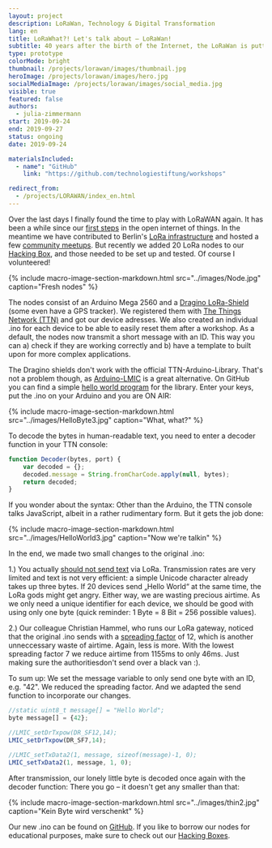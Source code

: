 ```yaml
---
layout: project
description: LoRaWan, Technology & Digital Transformation
lang: en
title: LoRaWhat?! Let's talk about – LoRaWan!
subtitle: 40 years after the birth of the Internet, the LoRaWan is putting the tech scene in a state of excitement.
type: prototype
colorMode: bright
thumbnail: /projects/lorawan/images/thumbnail.jpg
heroImage: /projects/lorawan/images/hero.jpg
socialMediaImage: /projects/lorawan/images/social_media.jpg
visible: true
featured: false
authors:
  - julia-zimmermann
start: 2019-09-24
end: 2019-09-27
status: ongoing
date: 2019-09-24

materialsIncluded:
  - name": "GitHub"
    link: "https://github.com/technologiestiftung/workshops"

redirect_from:
  - /projects/LORAWAN/index_en.html
---
```


Over the last days I finally found the time to play with LoRaWAN again. It has been a while since our [first steps](https://github.com/technologiestiftung/LoRaWAN) in the open internet of things. In the meantime we have contributed to Berlin's [LoRa infrastructure](https://www.technologiestiftung-berlin.de/de/blog/gewinnspiel-lorawan-gateways-gewinnerinnen-stehen-fest/) and hosted a few [community meetups](https://www.technologiestiftung-berlin.de/de/blog/anwendungen-netze-und-bildung/). But recently we added 20 LoRa nodes to our [Hacking Box](https://www.technologiestiftung-berlin.de/hackingbox/), and those needed to be set up and tested. Of course I volunteered!

{% include macro-image-section-markdown.html src="../images/Node.jpg" caption="Fresh nodes" %}

The nodes consist of an Arduino Mega 2560 and a [Dragino LoRa-Shield](http://wiki.dragino.com/index.php?title=Lora_Shield) (some even have a GPS tracker). We registered them with [The Things Network (TTN)](https://thethingsnetwork.org) and got our device adresses. We also created an individual .ino for each device to be able to easily reset them after a workshop. As a default, the nodes now transmit a short message with an ID. This way you can a) check if they are working correctly and b) have a template to built upon for more complex applications.

The Dragino shields don't work with the official TTN-Arduino-Library. That's not a problem though, as [Arduino-LMIC](https://github.com/matthijskooijman/arduino-lmic) is a great alternative. On GitHub you can find a simple [hello world program](https://github.com/SensorsIot/LoRa/blob/master/Nodes/Dragino/HelloWorld/HelloWorld.ino) for the library. Enter your keys, put the .ino on your Arduino and you are ON AIR:

{% include macro-image-section-markdown.html src="../images/HelloByte3.jpg" caption="What, what?" %}

To decode the bytes in human-readable text, you need to enter a decoder function in your TTN console:

```js
function Decoder(bytes, port) {
    var decoded = {};
    decoded.message = String.fromCharCode.apply(null, bytes);
    return decoded;
}
```

If you wonder about the syntax: Other than the Arduino, the TTN console talks JavaScript, albeit in a rather rudimentary form. But it gets the job done:

{% include macro-image-section-markdown.html src="../images/HelloWorld3.jpg" caption="Now we're talkin" %}

In the end, we made two small changes to the original .ino:

1.) You actually [should not send text](https://www.thethingsnetwork.org/docs/devices/bytes.html#how-to-send-text) via LoRa. Transmission rates are very limited and text is not very efficient: a simple Unicode character already takes up three bytes. If 20 devices send „Hello World“ at the same time, the LoRa gods might get angry. Either way, we are wasting precious airtime. As we only need a unique identifier for each device, we should be good with using only one byte (quick reminder: 1 Byte = 8 Bit = 256 possible values).

2.) Our colleague Christian Hammel, who runs our LoRa gateway, noticed that the original .ino sends with a [spreading factor](https://docs.exploratory.engineering/lora/dr_sf/) of 12, which is another unneccessary waste of airtime. Again, less is more. With the lowest spreading factor 7 we reduce airtime from 1155ms to only 46ms. Just making sure the authoritiesdon't send over a black van :).</p>

To sum up: We set the message variable to only send one byte with an ID, e.g. "42". We reduced the spreading factor. And we adapted the send function to incorporate our changes.

```js
//static uint8_t message[] = "Hello World";
byte message[] = {42};

//LMIC_setDrTxpow(DR_SF12,14);
LMIC_setDrTxpow(DR_SF7,14);

//LMIC_setTxData2(1, message, sizeof(message)-1, 0);
LMIC_setTxData2(1, message, 1, 0);
```

After transmission, our lonely little byte is decoded once again with the decoder function: There you go – it doesn't get any smaller than that:

{% include macro-image-section-markdown.html src="../images/thin2.jpg" caption="Kein Byte wird verschenkt" %}

Our new .ino can be found on [GitHub](https://github.com/technologiestiftung/LoRa-HelloByte). If you like to borrow our nodes for educational purposes, make sure to check out our [Hacking Boxes](https://www.technologiestiftung-berlin.de/hackingbox/).
